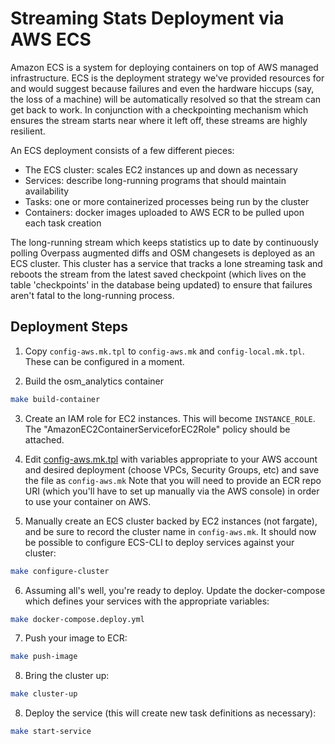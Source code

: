 # Streaming Stats Deployment via AWS ECS

Amazon ECS is a system for deploying containers on top of AWS managed
infrastructure. ECS is the deployment strategy we've provided resources
for and would suggest because failures and even the hardware hiccups
(say, the loss of a machine) will be automatically resolved so that
the stream can get back to work. In conjunction with a checkpointing
mechanism which ensures the stream starts near where it left off, these
streams are highly resilient.

An ECS deployment consists of a few different pieces:

- The ECS cluster: scales EC2 instances up and down as necessary
- Services: describe long-running programs that should maintain availability
- Tasks: one or more containerized processes being run by the cluster
- Containers: docker images uploaded to AWS ECR to be pulled upon each task creation

The long-running stream which keeps statistics up to date by
continuously polling Overpass augmented diffs and OSM changesets is
deployed as an ECS cluster. This cluster has a service that tracks
a lone streaming task and reboots the stream from the latest saved
checkpoint (which lives on the table 'checkpoints' in the database being
updated) to ensure that failures aren't fatal to the long-running
process.

## Deployment Steps

1. Copy `config-aws.mk.tpl` to `config-aws.mk` and `config-local.mk.tpl`.
   These can be configured in a moment.

2. Build the osm_analytics container

```bash
make build-container
```

3. Create an IAM role for EC2 instances. This will become `INSTANCE_ROLE`.
   The "AmazonEC2ContainerServiceforEC2Role" policy should be attached.

4. Edit [config-aws.mk.tpl](./config-aws.mk.tpl) with variables appropriate
   to your AWS account and desired deployment (choose VPCs, Security Groups,
   etc) and save the file as `config-aws.mk` Note that you will need to provide
   an ECR repo URI (which you'll have to set up manually via the AWS console) in
   order to use your container on AWS.

5. Manually create an ECS cluster backed by EC2 instances (not fargate), and
   be sure to record the cluster name in `config-aws.mk`. It should now be
   possible to configure ECS-CLI to deploy services against your cluster:

```bash
make configure-cluster
```

6. Assuming all's well, you're ready to deploy. Update the docker-compose
   which defines your services with the appropriate variables:

```bash
make docker-compose.deploy.yml
```

7. Push your image to ECR:

```bash
make push-image
```

8. Bring the cluster up:

```bash
make cluster-up
```

8. Deploy the service (this will create new task definitions as necessary):

```bash
make start-service
```